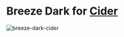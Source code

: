 # Breeze Dark for [Cider](https://cider.sh)

![breeze-dark-cider](https://user-images.githubusercontent.com/119978356/206373747-58293788-8d2c-482a-8488-866f48d9083d.png)
